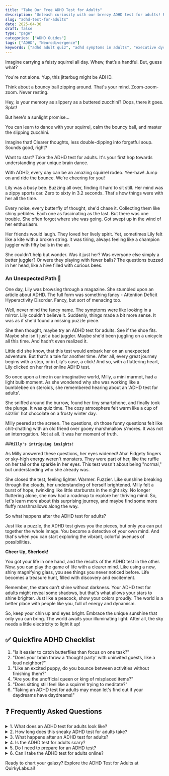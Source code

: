 ```yaml
---
title: "Take Our Free ADHD Test for Adults"
description: "Unleash curiosity with our breezy ADHD test for adults! Playful, speedy and tailored for your vibrant mind. Start your discovery journey today!"
slug: "adhd-test-for-adults"
date: 2025-04-30
draft: false
type: "page"
categories: ["ADHD Guides"]
tags: ["ADHD", "Neurodivergence"]
keywords: ["adhd adult quiz", "adhd symptoms in adults", "executive dysfunction test"]
---
```


Imagine carrying a feisty squirrel all day. Whew, that’s a handful. But, guess what?

You're not alone. Yup, this jitterbug might be ADHD. 

Think about a bouncy ball zipping around. That's your mind. Zoom-zoom-zoom. Never resting.

Hey, is your memory as slippery as a buttered zucchini? Oops, there it goes. Splat!

But here's a sunlight promise... 

You can learn to dance with your squirrel, calm the bouncy ball, and master the slipping zucchini.

Imagine that! Clearer thoughts, less double-dipping into forgetful soup. Sounds good, right? 

Want to start? Take the ADHD test for adults. It's your first hop towards understanding your unique brain dance. 

With ADHD, every day can be an amazing squirrel rodeo. Yee-haw! Jump on and ride the bounce. We're cheering for you!

Lily was a busy bee. Buzzing all over, finding it hard to sit still. Her mind was a zippy sports car. Zero to sixty in 3.2 seconds. That's how things were with her all the time. 

Every noise, every butterfly of thought, she'd chase it. Collecting them like shiny pebbles. Each one as fascinating as the last. But there was one trouble. She often forgot where she was going. Got swept up in the wind of her enthusiasm.

Her friends would laugh. They loved her lively spirit. Yet, sometimes Lily felt like a kite with a broken string. It was tiring, always feeling like a champion juggler with fifty balls in the air.

She couldn't help but wonder. Was it just her? Was everyone else simply a better juggler? Or were they playing with fewer balls? The questions buzzed in her head, like a hive filled with curious bees.

### An Unexpected Path 🐾

One day, Lily was browsing through a magazine. She stumbled upon an article about ADHD. The full form was something fancy - Attention Deficit Hyperactivity Disorder. Fancy, but sort of menacing too.

Well, never mind the fancy name. The symptoms were like looking in a mirror. Lily couldn't believe it. Suddenly, things made a bit more sense. It was as if she'd found a missing puzzle piece.

She then thought, maybe try an ADHD test for adults. See if the shoe fits. Maybe she isn't just a bad juggler. Maybe she'd been juggling on a unicycle all this time. And hadn’t even realized it.

Little did she know, that this test would embark her on an unexpected adventure. But that's a tale for another time. After all, every great journey begins with a step, or in Lily's case, a click! And so, with a fluttering heart, Lily clicked on her first online ADHD test.

So once upon a time in our imaginative world, Milly, a mini marmot, had a light bulb moment. As she wondered why she was working like a bumblebee on steroids, she remembered hearing about an 'ADHD test for adults'. 

She sniffed around the burrow, found her tiny smartphone, and finally took the plunge. It was quiz time. The cozy atmosphere felt warm like a cup of sizzlin' hot chocolate on a frosty winter day. 

Milly peered at the screen. The questions, oh those funny questions felt like chit-chatting with an old friend over gooey marshmallow s'mores. It was not an interrogation. Not at all. It was her moment of truth. 

##**`Milly's intriguing insights!`**

As Milly answered these questions, her eyes widened! Aha! Fidgety fingers or sky-high energy weren't monsters. They were part of her, like the ruffle on her tail or the sparkle in her eyes. This test wasn't about being "normal," but understanding who she already was. 

She closed the test, feeling lighter. Warmer. Fuzzier. Like sunshine breaking through the clouds, her understanding of herself brightened. Milly felt a burst of hope, twinkling like little starbursts in the night sky. No longer fluttering alone, she now had a roadmap to explore her thriving mind. So, let's learn more about this surprising journey, and maybe find some more fluffy marshmallows along the way.

So what happens after the ADHD test for adults?

Just like a puzzle, the ADHD test gives you the pieces, but only you can put together the whole image. You become a detective of your own mind. And that's when you can start exploring the vibrant, colorful avenues of possibilities.

__Cheer Up, Sherlock!__

You got your life in one hand, and the results of the ADHD test in the other. Now, you can play the game of life with a clearer mind. Like using a new, shiny magnifying glass, you see things you never noticed before. Life becomes a treasure hunt, filled with discovery and excitement.

Remember, the stars can’t shine without darkness. Your ADHD test for adults might reveal some shadows, but that's what allows your stars to shine brighter. Just like a peacock, show your colors proudly. The world is a better place with people like you, full of energy and dynamism.

So, keep your chin up and eyes bright. Embrace the unique sunshine that only you can bring. The world awaits your illuminating light. After all, the sky needs a little electricity to light it up!

## ✅ Quickfire ADHD Checklist

1. "Is it easier to catch butterflies than focus on one task?"
2. "Does your brain throw a 'thought party' with uninvited guests, like a loud neighbor?"
3. "Like an excited puppy, do you bounce between activities without finishing them?"
4. "Are you the unofficial queen or king of misplaced items?"
5. "Does sitting still feel like a squirrel trying to meditate?"
6. "Taking an ADHD test for adults may mean let's find out if your daydreams have daydreams!"

## ❓ Frequently Asked Questions

<details>
<summary>1. What does an ADHD test for adults look like?</summary>
Think of it as a fun, magical maze in your brain. It's a chat with a professional, filled with questions about your strengths, challenges, and past. It's your moment, so shine!
</details>

<details>
<summary>2. How long does this sneaky ADHD test for adults take?</summary>
Think of it as a cozy afternoon with a good movie. It usually takes 2-3 hours. Grab a comfy cushion and your favorite fidget spinner; get set, go!
</details>

<details>
<summary>3. What happens after an ADHD test for adults?</summary>
A rainbow after a drizzle! You'll receive your test results and discuss options with a pro. Remember, no matter the result, you're already a superstar!
</details>

<details>
<summary>4. Is the ADHD test for adults scary?</summary>
Nah! It's just like exploring your mind's secret diary. A tad bit emotional, but in a cozy, validating way. Don't forget your favorite stress ball—squeeze and release!
</details>

<details>
<summary>5. Do I need to prepare for an ADHD test?</summary>
Just be your amazing self. Remember, this isn't school, no 'prepare and scare'. Feel free to bring a cuddly teddy for extra comfort, though.
</details>

<details>
<summary>6. Can I take the ADHD test for adults online?</summary>
Yes, you can! But remember, it’s like a bedtime story and might not show the full picture. So, don't skip the chance to talk with a pro as well.
</details>

Ready to chart your galaxy? Explore the ADHD Test for Adults at QuirkyLabs.ai!